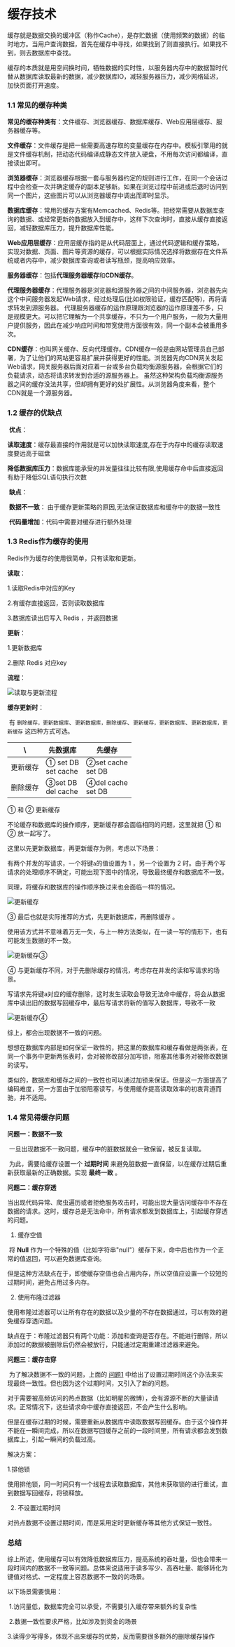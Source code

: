 # **缓存技术**

​	缓存就是数据交换的缓冲区（称作Cache），是存贮数据（使用频繁的数据）的临时地方。当用户查询数据，首先在缓存中寻找，如果找到了则直接执行。如果找不到，则去数据库中查找。

​	缓存的本质就是用空间换时间，牺牲数据的实时性，以服务器内存中的数据暂时代替从数据库读取最新的数据，减少数据库IO，减轻服务器压力，减少网络延迟，加快页面打开速度。

### **1.1 常见的缓存种类**

**常见的缓存种类有**：文件缓存、浏览器缓存、数据库缓存、Web应用层缓存、服务器缓存等。

**文件缓存**：文件缓存是把一些需要高速存取的变量缓存在内存中。模板引擎用的就是文件缓存机制，把动态代码编译成静态文件放入硬盘，不用每次访问都编译，直接读出即可。

**浏览器缓存**：浏览器缓存根据一套与服务器约定的规则进行工作，在同一个会话过程中会检查一次并确定缓存的副本足够新。如果在浏览过程中前进或后退时访问到同一个图片，这些图片可以从浏览器缓存中调出而即时显示。

**数据库缓存**：常用的缓存方案有Memcached、Redis等。把经常需要从数据库查询的数据、或经常更新的数据放入到缓存中，这样下次查询时，直接从缓存直接返回，减轻数据库压力，提升数据库性能。

**Web应用层缓存**：应用层缓存指的是从代码层面上，通过代码逻辑和缓存策略，实现对数据、页面、图片等资源的缓存，可以根据实际情况选择将数据存在文件系统或者内存中，减少数据库查询或者读写瓶颈，提高响应效率。

**服务器缓存**：包括**代理服务器缓存**和**CDN缓存**。

**代理服务器缓存**：代理服务器是浏览器和源服务器之间的中间服务器，浏览器先向这个中间服务器发起Web请求，经过处理后(比如权限验证，缓存匹配等)，再将请求转发到源服务器。
代理服务器缓存的运作原理跟浏览器的运作原理差不多，只是规模更大。可以把它理解为一个共享缓存，不只为一个用户服务，一般为大量用户提供服务，因此在减少响应时间和带宽使用方面很有效，同一个副本会被重用多次。

**CDN缓存**：也叫网关缓存、反向代理缓存。CDN缓存一般是由网站管理员自己部署，为了让他们的网站更容易扩展并获得更好的性能。浏览器先向CDN网关发起Web请求，网关服务器后面对应着一台或多台负载均衡源服务器，会根据它们的负载请求，动态将请求转发到合适的源服务器上。
虽然这种架构负载均衡源服务器之间的缓存没法共享，但却拥有更好的处扩展性。从浏览器角度来看，整个CDN就是一个源服务器。

### **1.2 缓存的优缺点**

​	**优点**：

​	**读取速度**：缓存最直接的作用就是可以加快读取速度,存在于内存中的缓存读取速度要远高于磁盘

​	**降低数据库压力**：数据库能承受的并发量往往比较有限,使用缓存命中后直接返回有助于降低SQL语句执行次数

​	**缺点**：

​	**数据不一致**： 由于缓存更新策略的原因,无法保证数据库和缓存中的数据一致性

​	**代码量增加**：代码中需要对缓存进行额外处理

### **1.3 Redis作为缓存的使用**

Redis作为缓存的使用很简单，只有读取和更新。

**读取**：

1.读取Redis中对应的Key

2.有缓存直接返回，否则读取数据库

3.数据库读出后写入 Redis ，并返回数据

**更新**：

1.更新数据库

2.删除 Redis 对应key

**流程**：

![读取与更新流程](C:\Users\56314\Desktop\学习笔记\缓存学习笔记\img\读取与更新流程.png)



**缓存更新时**：

​	有 `删除缓存，更新数据库`、`更新数据库，删除缓存`、`更新缓存，更新数据库`、`更新数据库，更新缓存` 这四种方式可选。

| \        | 先数据库               | 先缓存                |
| -------- | ---------------------- | --------------------- |
| 更新缓存 | ① set DB<br/>set cache | ②set cache<br/>set DB |
| 删除缓存 | ③set DB<br/>del cache  | ④del cache<br/>set DB |

① 和 ② 更新缓存

不论缓存和数据库的操作顺序，更新缓存都会面临相同的问题，这里就把 ① 和 ② 放一起写了。

这里以先更新数据库，再更新缓存为例，考虑以下场景：

有两个并发的写请求，一个将键`a`的值设置为 1 ，另一个设置为 2 时。由于两个写请求的处理顺序不确定，可能出现下图中的情况，导致最终缓存和数据库不一致。

同理，将缓存和数据库的操作顺序换过来也会面临一样的情况。

![更新缓存](C:\Users\56314\Desktop\学习笔记\缓存学习笔记\img\更新缓存①和②.jpg)

③ 最后也就是实际推荐的方式，先更新数据库，再删除缓存 。

使用该方式并不意味着万无一失，与上一种方法类似，在一读一写的情形下，也有可能发生数据的不一致。

![更新缓存③](C:\Users\56314\Desktop\学习笔记\缓存学习笔记\img\更新缓存③.jpg)

④ 与更新缓存不同，对于先删除缓存的情况，考虑存在并发的读和写请求的场景。

写请求先将键a对应的缓存删除，这时发生读取会导致无法命中缓存，将会从数据库中读出旧的数据写回缓存中，最后写请求将新的值写入数据库，导致不一致

![更新缓存④](C:\Users\56314\Desktop\学习笔记\缓存学习笔记\img\更新缓存④.png)

综上，都会出现数据不一致的问题。

​	想想在数据库内部是如何保证一致性的，把这里的数据库和缓存看做是两张表，在同一个事务中更新两张表时，会对被修改部分加写锁，阻塞其他事务对被修改数据的读写。

​	类似的，数据库和缓存之间的一致性也可以通过加锁来保证。但是这一方面提高了编码难度，另一方面由于加锁阻塞读写，与使用缓存提高读取效率的初衷背道而驰，并不适用。

### **1.4 常见得缓存问题**

**问题一：数据不一致**

​	一旦出现数据不一致问题，缓存中的脏数据就会一致保留，被反复读取。

​	为此，需要给缓存设置一个 **过期时间** 来避免脏数据一直保留，以在缓存过期后重新获取最新的正确数据。实现 **最终一致** 。

**问题二：缓存穿透**

​		当出现代码异常、爬虫遍历或者拒绝服务攻击时，可能出现大量访问缓存中不存在数据的请求。这时，缓存总是无法命中，所有请求都发到数据库上，引起缓存穿透的问题。

1. 缓存空值	

​		将 **Null** 作为一个特殊的值（比如字符串"null"）缓存下来，命中后也作为一个正常的值返回，可以避免数据库查询。

​		但是这种方法缺点在于，即使缓存空值也会占用内存，所以空值应设置一个较短的过期时间，避免占用过多内存。

2. 使用布隆过滤器

​		使用布隆过滤器可以让所有存在的数据以及少量的不存在数据通过，可以有效的避免缓存穿透问题。

​		缺点在于：布隆过滤器只有两个功能：添加和查询是否存在。不能进行删除，所以添加过的数据被删除后仍然会被放行，只能通过定期重建过滤器来避免。

**问题三：缓存击穿**

​		为了解决数据不一致的问题，上面的 [问题1](#问题1：数据不一致) 中给出了设置过期时间这个办法来实现最终一致性。但也因为这个过期时间，又引入了新的问题。

​		对于需要被高频访问的热点数据（比如明星的微博），会有源源不断的大量读请求。正常情况下，这些请求命中缓存直接返回，不会产生什么影响。

​		但是在缓存过期的时候，需要重新从数据库中读取数据写回缓存。由于这个操作并不能在一瞬间完成，所以在数据写回缓存之前的一段时间里，所有请求都会发到数据库上，引起一瞬间的负载过高。

解决方案：

1.排他锁

使用排他锁，同一时间只有一个线程去读取数据库，其他未获取锁的进行重试，直到数据写回缓存，将锁释放。

2. 不设置过期时间

对热点数据不设置过期时间，而是采用定时更新缓存等其他方式保证一致性。

### **总结**

综上所述，使用缓存可以有效降低数据库压力，提高系统的吞吐量，但也会带来一段时间内的数据不一致等问题。总体来说适用于读多写少、高吞吐量、能够转化为键值对格式、一定程度上容忍数据不一致的的场景。

以下场景需要慎用：

​	1.访问量低，数据库完全可以承受，不需要引入缓存带来额外的复杂性

​	2.数据一致性要求严格，比如涉及到资金的场景

​	3.读得少写得多，体现不出来缓存的优势，反而需要很多额外的删除缓存操作
